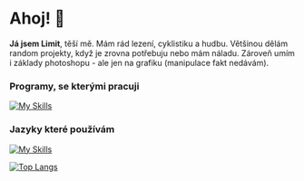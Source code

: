 # Ahoj! 👋
**Já jsem Limit**, těší mě. Mám rád lezení, cyklistiku a hudbu. Většinou dělám random projekty, když je zrovna potřebuju nebo mám náladu. Zároveň umím i základy photoshopu - ale jen na grafiku (manipulace fakt nedávám).


### Programy, se kterými pracuji

[![My Skills](https://skillicons.dev/icons?i=vscode,git,github,ps,nodejs)](https://skillicons.dev)

### Jazyky které používám

[![My Skills](https://skillicons.dev/icons?i=html,css,js,tailwind,py,md)](https://skillicons.dev)

[![Top Langs](https://github-readme-stats.vercel.app/api/top-langs/?username=Limit-sest&theme=github_dark&hide_border=true&hide_title=true&layout=compact)](https://github.com/anuraghazra/github-readme-stats)
